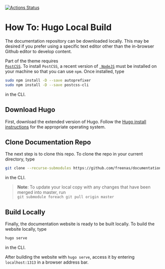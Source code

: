 [![Actions Status](https://github.com/freenas/documentation/workflows/Publish%20Docs/badge.svg)](https://github.com/freenas/documentation/actions)
# How To: Hugo Local Build

The documentation repository can be downloaded locally. This may be
desired if you prefer using a specific text editor other than the
in-browser Github editor to develop content.

Part of the theme requires
<code><a href="https://postcss.org/"> PostCSS</a></code>. To install
`PostCSS`, a recent version of
<code><a href="https://nodejs.org/en/"> NodeJS</a></code> must be
installed on your machine so that you can use `npm`. Once installed,
type

```bash
sudo npm install -D --save autoprefixer
sudo npm install -D --save postcss-cli
```
in the CLI.

## Download Hugo

First, download the extended version of Hugo. Follow the
[Hugo install instructions](https://gohugo.io/getting-started/installing/ "Install Hugo")
for the appropriate operating system.

## Clone Documentation Repo

The next step is to clone this repo. To clone the repo in your current
directory, type

```bash
git clone --recurse-submodules https://github.com/freenas/documentation.git
```

in the CLI.

> **Note**: To update your local copy with any changes that have been merged into master, run\
`git submodule foreach git pull origin master`


## Build Locally

Finally, the documentation website is ready to be built locally. To
build the website locally, type

```bash
hugo serve
```

in the CLI.

After building the website with `hugo serve`, access it by entering
`localhost:1313` in a browser address bar.
